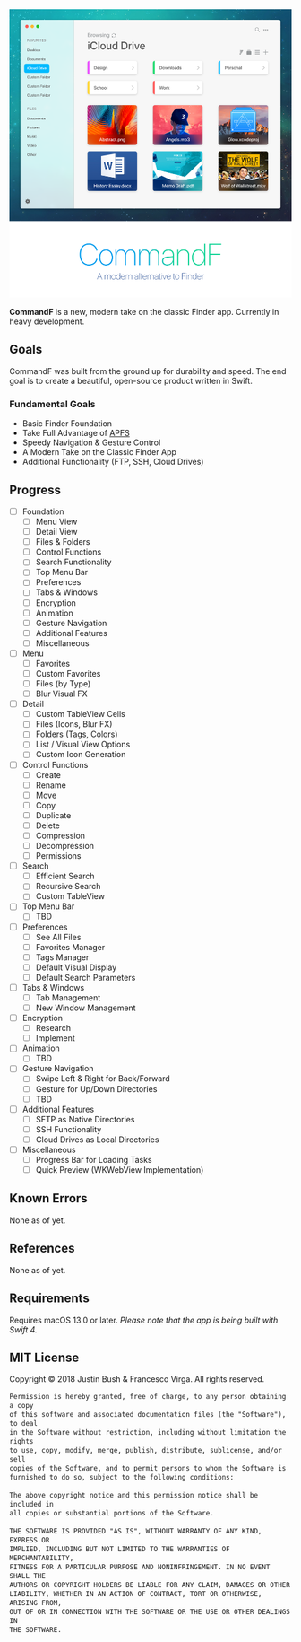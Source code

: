 <img src="Cover.png" width="860" />

<b>CommandF</b> is a new, modern take on the classic Finder app. Currently in heavy development.

## Goals
CommandF was built from the ground up for durability and speed. The end goal is to create a beautiful, open-source product written in Swift.

### Fundamental Goals
- Basic Finder Foundation
- Take Full Advantage of [APFS](https://developer.apple.com/library/content/documentation/FileManagement/Conceptual/APFS_Guide/Introduction/Introduction.html)
- Speedy Navigation & Gesture Control
- A Modern Take on the Classic Finder App
- Additional Functionality (FTP, SSH, Cloud Drives)

## Progress
- [ ] Foundation
    - [ ] Menu View
    - [ ] Detail View
    - [ ] Files & Folders
    - [ ] Control Functions
    - [ ] Search Functionality
    - [ ] Top Menu Bar
    - [ ] Preferences
    - [ ] Tabs & Windows
    - [ ] Encryption
    - [ ] Animation
    - [ ] Gesture Navigation
    - [ ] Additional Features
    - [ ] Miscellaneous
- [ ] Menu
    - [ ] Favorites
    - [ ] Custom Favorites
    - [ ] Files (by Type)
    - [ ] Blur Visual FX
- [ ] Detail
	- [ ] Custom TableView Cells
    - [ ] Files (Icons, Blur FX)
    - [ ] Folders (Tags, Colors)
    - [ ] List / Visual View Options
    - [ ] Custom Icon Generation
- [ ] Control Functions
	- [ ] Create
	- [ ] Rename
	- [ ] Move
	- [ ] Copy
	- [ ] Duplicate
	- [ ] Delete
	- [ ] Compression
	- [ ] Decompression
	- [ ] Permissions
- [ ] Search
	- [ ] Efficient Search
	- [ ] Recursive Search
	- [ ] Custom TableView
- [ ] Top Menu Bar
	- [ ] TBD
- [ ] Preferences
	- [ ] See All Files
	- [ ] Favorites Manager
	- [ ] Tags Manager
	- [ ] Default Visual Display
	- [ ] Default Search Parameters
- [ ] Tabs & Windows
	- [ ] Tab Management
	- [ ] New Window Management
- [ ] Encryption
	- [ ] Research
	- [ ] Implement
- [ ] Animation
	- [ ] TBD
- [ ] Gesture Navigation
	- [ ] Swipe Left & Right for Back/Forward
	- [ ] Gesture for Up/Down Directories
	- [ ] TBD
- [ ] Additional Features
	- [ ] SFTP as Native Directories
	- [ ] SSH Functionality
	- [ ] Cloud Drives as Local Directories
- [ ] Miscellaneous
	- [ ] Progress Bar for Loading Tasks
	- [ ] Quick Preview (WKWebView Implementation)

## Known Errors
None as of yet.

## References
None as of yet.

## Requirements
Requires macOS 13.0 or later.
<i>Please note that the app is being built with Swift 4.</i>

## MIT License

Copyright © 2018 Justin Bush & Francesco Virga. All rights reserved.

```
Permission is hereby granted, free of charge, to any person obtaining a copy
of this software and associated documentation files (the "Software"), to deal
in the Software without restriction, including without limitation the rights
to use, copy, modify, merge, publish, distribute, sublicense, and/or sell
copies of the Software, and to permit persons to whom the Software is
furnished to do so, subject to the following conditions:

The above copyright notice and this permission notice shall be included in
all copies or substantial portions of the Software.

THE SOFTWARE IS PROVIDED "AS IS", WITHOUT WARRANTY OF ANY KIND, EXPRESS OR
IMPLIED, INCLUDING BUT NOT LIMITED TO THE WARRANTIES OF MERCHANTABILITY,
FITNESS FOR A PARTICULAR PURPOSE AND NONINFRINGEMENT. IN NO EVENT SHALL THE
AUTHORS OR COPYRIGHT HOLDERS BE LIABLE FOR ANY CLAIM, DAMAGES OR OTHER
LIABILITY, WHETHER IN AN ACTION OF CONTRACT, TORT OR OTHERWISE, ARISING FROM,
OUT OF OR IN CONNECTION WITH THE SOFTWARE OR THE USE OR OTHER DEALINGS IN
THE SOFTWARE.
```
